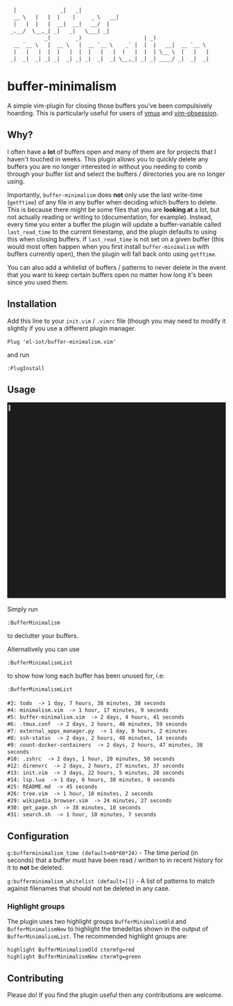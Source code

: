 ```
  |              _|   _|
  __ \   |   |  |    |     _ \   __|
  |   |  |   |  __|  __|   __/  |
 _.__/  \__,_| _|   _|   \___| _|
            _)        _)                    | _)
  __ `__ \   |  __ \   |  __ `__ \    _` |  |  |   __|  __ `__ \
  |   |   |  |  |   |  |  |   |   |  (   |  |  | \__ \  |   |   |
 _|  _|  _| _| _|  _| _| _|  _|  _| \__,_| _| _| ____/ _|  _|  _|
```

<h1> buffer-minimalism </h1>
A simple vim-plugin for closing those buffers you've been compulsively hoarding. This is particularly useful for users of <a href='https://github.com/jceb/vmux'>vmux</a> and <a href='https://github.com/tpope/vim-obsession'>vim-obsession</a>.<br>

<h2> Why? </h2>
I often have a <b>lot</b> of buffers open and many of them are for projects that I haven't touched in weeks. This plugin allows you to quickly delete any buffers you are no longer interested in without you needing to comb through your buffer list and select the buffers / directories you are no longer using. <br>

Importantly, `buffer-minimalism` does <b>not</b> only use the last write-time (<code>getftime</code>) of any file in any buffer when deciding which buffers to delete. This is because there might be some files that you are <b>looking at</b> a lot, but not actually reading or writing to (documentation, for example). Instead, every time you enter a buffer the plugin will update a buffer-variable called <code>last_read_time</code> to the current timestamp, and the plugin defaults to using this when closing buffers. If <code>last_read_time</code> is not set on a given buffer (this would most often happen when you first install `buffer-minimalism` with buffers currently open), then the plugin will fall back onto using <code>getftime</code>. <br>

You can also add a whitelist of buffers / patterns to never delete in the event that you want to keep certain buffers open no matter how long it's been since you used them.

<h2> Installation </h2>
Add this line to your <code>init.vim</code> / <code>.vimrc</code> file (though you may need to modify it slightly if you use a different plugin manager.

```
Plug 'el-iot/buffer-minimalism.vim'
```

and run

```
:PlugInstall
```

<h2>Usage</h2>

<img src="https://github.com/el-iot/buffer-minimalism/blob/master/demo.gif" width="800" height="450" />

Simply run

```
:BufferMinimalism
```

to declutter your buffers. <br>

Alternatively you can use

```
:BufferMinimalismList
```

to show how long each buffer has been unused for, i.e:

```
:BufferMinimalismList

#3: todo  -> 1 day, 7 hours, 38 minutes, 38 seconds
#4: minimalism.vim  -> 1 hour, 17 minutes, 9 seconds
#5: buffer-minimalism.vim  -> 2 days, 4 hours, 41 seconds
#6: .tmux.conf  -> 2 days, 2 hours, 46 minutes, 59 seconds
#7: external_apps_manager.py  -> 1 day, 8 hours, 2 minutes
#8: ssh-status  -> 2 days, 2 hours, 48 minutes, 14 seconds
#9: count-docker-containers  -> 2 days, 2 hours, 47 minutes, 38 seconds
#10: .zshrc  -> 2 days, 1 hour, 20 minutes, 50 seconds
#12: direnvrc  -> 2 days, 2 hours, 27 minutes, 37 seconds
#13: init.vim  -> 3 days, 22 hours, 5 minutes, 28 seconds
#14: lsp.lua  -> 1 day, 6 hours, 38 minutes, 9 seconds
#25: README.md  -> 45 seconds
#26: tree.vim  -> 1 hour, 18 minutes, 2 seconds
#29: wikipedia_browser.vim  -> 24 minutes, 27 seconds
#30: get_page.sh  -> 38 minutes, 10 seconds
#31: search.sh  -> 1 hour, 10 minutes, 7 seconds

```

<h2>Configuration</h2>

<code>g:bufferminimalism_time (default=60\*60\*24)</code> - The time period (in seconds) that a buffer must have been read / written to in recent history for it to <b>not</b> be deleted.

<code>g:bufferminimalism_whitelist (default=[])</code> - A list of patterns to match against filenames that should not be deleted in any case.

<h3>Highlight groups</h3>
The plugin uses two highlight groups <code>BufferMinimalismOld</code> and <code>BufferMinimalismNew</code> to highlight the timedeltas shown in the output of <code>BufferMinimalismList</code>. The recommended highlight groups are:

```
highlight BufferMinimalismOld ctermfg=red
highlight BufferMinimalismNew ctermfg=green
```

<h2>Contributing</h2>
Please do! If you find the plugin useful then any contributions are welcome.
